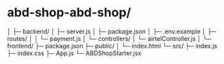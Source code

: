 # abd-shop-abd-shop/
│
├─ backend/
│   ├─ server.js
│   ├─ package.json
│   ├─ .env.example
│   ├─ routes/
│   │   └─ payment.js
│   └─ controllers/
│       └─ airtelController.js
│
└─ frontend/
    ├─ package.json
    ├─ public/
    │   └─ index.html
    └─ src/
        ├─ index.js
        ├─ index.css
        ├─ App.js
        └─ ABDShopStarter.jsx